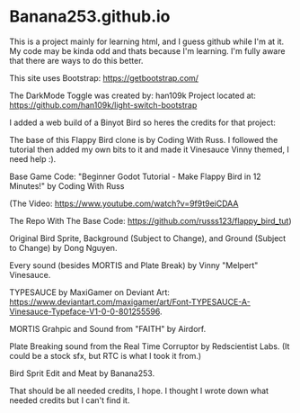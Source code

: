 # Banana253.github.io
This is a project mainly for learning html, and I guess github while I'm at it. My code may be kinda odd and thats because I'm learning. I'm fully aware that there are ways to do this better.

This site uses Bootstrap: https://getbootstrap.com/

The DarkMode Toggle was created by: han109k
Project located at: https://github.com/han109k/light-switch-bootstrap

I added a web build of a Binyot Bird so heres the credits for that project:

The base of this Flappy Bird clone is by Coding With Russ. I followed the tutorial then added my own bits to it and made it Vinesauce Vinny themed, I need help :).

Base Game Code: "Beginner Godot Tutorial - Make Flappy Bird in 12 Minutes!" by Coding With Russ

(The Video: https://www.youtube.com/watch?v=9f9t9eiCDAA

The Repo With The Base Code: https://github.com/russs123/flappy_bird_tut)

Original Bird Sprite, Background (Subject to Change), and Ground (Subject to Change) by Dong Nguyen.

Every sound (besides MORTIS and Plate Break) by Vinny "Melpert" Vinesauce.

TYPESAUCE by MaxiGamer on Deviant Art: https://www.deviantart.com/maxigamer/art/Font-TYPESAUCE-A-Vinesauce-Typeface-V1-0-0-801255596.

MORTIS Grahpic and Sound from "FAITH" by Airdorf.

Plate Breaking sound from the Real Time Corruptor by Redscientist Labs. (It could be a stock sfx, but RTC is what I took it from.)

Bird Sprit Edit and Meat by Banana253.

That should be all needed credits, I hope. I thought I wrote down what needed credits but I can't find it.
